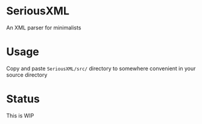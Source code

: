 # SeriousXML
An XML parser for minimalists

# Usage
Copy and paste `SeriousXML/src/` directory to somewhere convenient in your source directory

# Status
This is WIP
